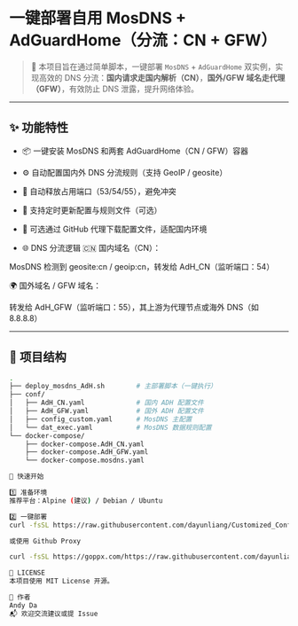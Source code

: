 # 一键部署自用 MosDNS + AdGuardHome（分流：CN + GFW）

> 🧩 本项目旨在通过简单脚本，一键部署 `MosDNS` + `AdGuardHome` 双实例，实现高效的 DNS 分流：**国内请求走国内解析（CN）**，**国外/GFW 域名走代理（GFW）**，有效防止 DNS 泄露，提升网络体验。

---

## ✨ 功能特性

- 📦 一键安装 MosDNS 和两套 AdGuardHome（CN / GFW）容器
- ⚙️ 自动配置国内外 DNS 分流规则（支持 GeoIP / geosite）
- 🔧 自动释放占用端口（53/54/55），避免冲突
- 🧱 支持定时更新配置与规则文件（可选）
- 📜 可选通过 GitHub 代理下载配置文件，适配国内环境

- 🌐 DNS 分流逻辑
🇨🇳 国内域名（CN）：

MosDNS 检测到 geosite:cn / geoip:cn，转发给 AdH_CN（监听端口：54）

🌍 国外域名 / GFW 域名：

转发给 AdH_GFW（监听端口：55），其上游为代理节点或海外 DNS（如 8.8.8.8）

---

## 📂 项目结构

```bash
.
├── deploy_mosdns_AdH.sh        # 主部署脚本（一键执行）
├── conf/
│   ├── AdH_CN.yaml             # 国内 ADH 配置文件
│   ├── AdH_GFW.yaml            # 国外 ADH 配置文件
│   ├── config_custom.yaml      # MosDNS 主配置
│   └── dat_exec.yaml           # MosDNS 数据规则配置
└── docker-compose/
    ├── docker-compose.AdH_CN.yaml
    ├── docker-compose.AdH_GFW.yaml
    └── docker-compose.mosdns.yaml

🚀 快速开始

1️⃣ 准备环境
推荐平台：Alpine (建议) / Debian / Ubuntu

2️⃣ 一键部署
curl -fsSL https://raw.githubusercontent.com/dayunliang/Customized_Config_Files/refs/heads/main/mosdns/deploy_mosdns_AdH.sh | bash

或使用 Github Proxy

curl -fsSL https://goppx.com/https://raw.githubusercontent.com/dayunliang/Customized_Config_Files/refs/heads/main/mosdns/deploy_mosdns_AdH.sh | bash

📜 LICENSE
本项目使用 MIT License 开源。

👤 作者
Andy Da
📬 欢迎交流建议或提 Issue
